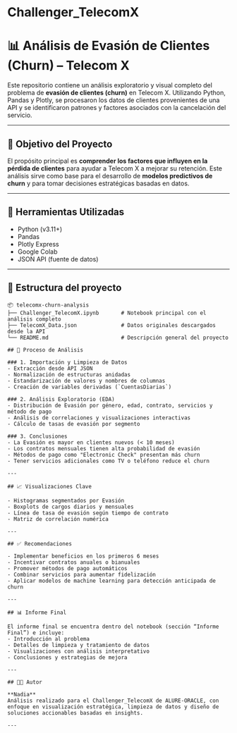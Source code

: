 # Challenger_TelecomX
# 📊 Análisis de Evasión de Clientes (Churn) – Telecom X

Este repositorio contiene un análisis exploratorio y visual completo del problema de **evasión de clientes (churn)** en Telecom X. Utilizando Python, Pandas y Plotly, se procesaron los datos de clientes provenientes de una API y se identificaron patrones y factores asociados con la cancelación del servicio.

---

## 📌 Objetivo del Proyecto

El propósito principal es **comprender los factores que influyen en la pérdida de clientes** para ayudar a Telecom X a mejorar su retención. Este análisis sirve como base para el desarrollo de **modelos predictivos de churn** y para tomar decisiones estratégicas basadas en datos.

---

## 🧰 Herramientas Utilizadas

- Python (v3.11+)
- Pandas
- Plotly Express
- Google Colab
- JSON API (fuente de datos)

---

## 📁 Estructura del proyecto
```plaintext
📦 telecomx-churn-analysis
├── Challenger_TelecomX.ipynb       # Notebook principal con el análisis completo
├── TelecomX_Data.json              # Datos originales descargados desde la API
└── README.md                       # Descripción general del proyecto

## 🔎 Proceso de Análisis

### 1. Importación y Limpieza de Datos
- Extracción desde API JSON
- Normalización de estructuras anidadas
- Estandarización de valores y nombres de columnas
- Creación de variables derivadas (`CuentasDiarias`)

### 2. Análisis Exploratorio (EDA)
- Distribución de Evasión por género, edad, contrato, servicios y método de pago
- Análisis de correlaciones y visualizaciones interactivas
- Cálculo de tasas de evasión por segmento

### 3. Conclusiones
- La Evasión es mayor en clientes nuevos (< 10 meses)
- Los contratos mensuales tienen alta probabilidad de evasión
- Métodos de pago como "Electronic Check" presentan más churn
- Tener servicios adicionales como TV o teléfono reduce el churn

---

## 📈 Visualizaciones Clave

- Histogramas segmentados por Evasión
- Boxplots de cargos diarios y mensuales
- Línea de tasa de evasión según tiempo de contrato
- Matriz de correlación numérica

---

## ✅ Recomendaciones

- Implementar beneficios en los primeros 6 meses
- Incentivar contratos anuales o bianuales
- Promover métodos de pago automáticos
- Combinar servicios para aumentar fidelización
- Aplicar modelos de machine learning para detección anticipada de churn

---

## 📊 Informe Final

El informe final se encuentra dentro del notebook (sección “Informe Final”) e incluye:
- Introducción al problema
- Detalles de limpieza y tratamiento de datos
- Visualizaciones con análisis interpretativo
- Conclusiones y estrategias de mejora

---

## 👩‍💻 Autor

**Nadia**  
Análisis realizado para el Challenger_TelecomX de ALURE-ORACLE, con enfoque en visualización estratégica, limpieza de datos y diseño de soluciones accionables basadas en insights.

---
